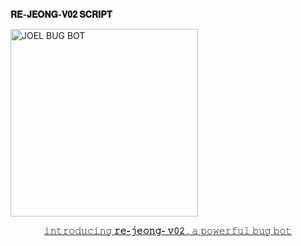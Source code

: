  **𝐑𝐄-𝐉𝐄𝐎𝐍𝐆-𝐕𝟎𝟐 𝐒𝐂𝐑𝐈𝐏𝐓**





<a
href="https://whatsapp.com/channel/0029ValVRdpI1rcfS1rAJq3h">
 <img alt="JOEL BUG BOT" height="300" src="https://telegra.ph/file/019207dd7bf306d343b7e.jpg">
  
</h1> 
<p align="center">𝚒𝚗𝚝𝚛𝚘𝚍𝚞𝚌𝚒𝚗𝚐<b> 𝚛𝚎-𝚓𝚎𝚘𝚗𝚐- 𝚟𝟶𝟸  </b>, 𝚊 𝚙𝚘𝚠𝚎𝚛𝚏𝚞𝚕 𝚋𝚞𝚐 𝚋𝚘𝚝 </p>
